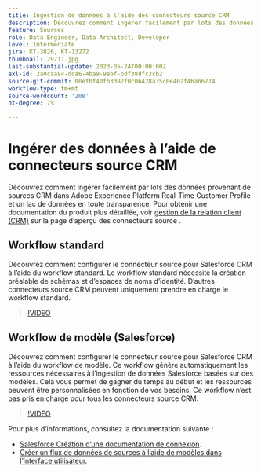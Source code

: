 ```yaml
---
title: Ingestion de données à l’aide des connecteurs source CRM
description: Découvrez comment ingérer facilement par lots des données provenant de sources CRM dans Adobe Experience Platform Real-Time Customer Profile et un lac de données en toute transparence.
feature: Sources
role: Data Engineer, Data Architect, Developer
level: Intermediate
jira: KT-3826, KT-13272
thumbnail: 29711.jpg
last-substantial-update: 2023-05-24T00:00:00Z
exl-id: 2a0caa84-dca6-4ba9-9ebf-bdf38dfc3cb2
source-git-commit: 00ef0f40fb3d82f0c06428a35c0e402f46ab6774
workflow-type: tm+mt
source-wordcount: '208'
ht-degree: 7%

---
```


# Ingérer des données à l’aide de connecteurs source CRM

Découvrez comment ingérer facilement par lots des données provenant de sources CRM dans Adobe Experience Platform Real-Time Customer Profile et un lac de données en toute transparence. Pour obtenir une documentation du produit plus détaillée, voir [gestion de la relation client (CRM)](https://experienceleague.adobe.com/docs/experience-platform/sources/home.html?lang=en#access-control-for-sources-in-data-ingestion) sur la page d’aperçu des connecteurs source .

## Workflow standard

Découvrez comment configurer le connecteur source pour Salesforce CRM à l’aide du workflow standard. Le workflow standard nécessite la création préalable de schémas et d’espaces de noms d’identité. D’autres connecteurs source CRM peuvent uniquement prendre en charge le workflow standard.

>[!VIDEO](https://video.tv.adobe.com/v/29711?learn=on)

## Workflow de modèle (Salesforce)

Découvrez comment configurer le connecteur source pour Salesforce CRM à l’aide du workflow de modèle. Ce workflow génère automatiquement les ressources nécessaires à l’ingestion de données Salesforce basées sur des modèles. Cela vous permet de gagner du temps au début et les ressources peuvent être personnalisées en fonction de vos besoins. Ce workflow n’est pas pris en charge pour tous les connecteurs source CRM.

>[!VIDEO](https://video.tv.adobe.com/v/3419422?learn=on)

Pour plus d’informations, consultez la documentation suivante :
* [Salesforce Création d’une documentation de connexion](https://experienceleague.adobe.com/docs/experience-platform/sources/ui-tutorials/create/crm/salesforce.html).
* [Créer un flux de données de sources à l’aide de modèles dans l’interface utilisateur](https://experienceleague.adobe.com/docs/experience-platform/sources/ui-tutorials/templates.html#).

